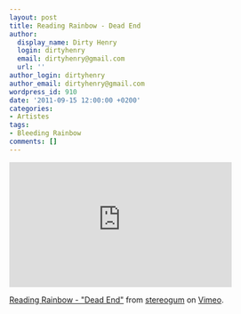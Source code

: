 ```yaml
---
layout: post
title: Reading Rainbow - Dead End
author:
  display_name: Dirty Henry
  login: dirtyhenry
  email: dirtyhenry@gmail.com
  url: ''
author_login: dirtyhenry
author_email: dirtyhenry@gmail.com
wordpress_id: 910
date: '2011-09-15 12:00:00 +0200'
categories:
- Artistes
tags:
- Bleeding Rainbow
comments: []
---
```

<iframe src="http://player.vimeo.com/video/28831731" width="400" height="225" frameborder="0" webkitAllowFullScreen allowFullScreen></iframe><p><a href="http://vimeo.com/28831731">Reading Rainbow - "Dead End"</a> from <a href="http://vimeo.com/stereogum">stereogum</a> on <a href="http://vimeo.com">Vimeo</a>.</p>
